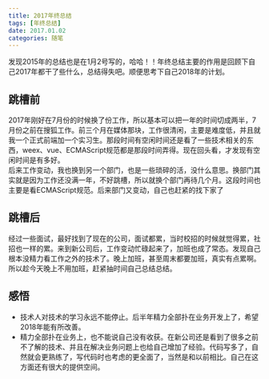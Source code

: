 ```yaml
---
title: 2017年终总结
tags: [年终总结]
date: 2017.01.02
categories: 随笔
---
```

发现2015年的总结也是在1月2号写的，哈哈！！年终总结主要的作用是回顾下自己2017年都干了些什么，总结得失吧。顺便思考下自己2018年的计划。

## 跳槽前
2017年刚好在7月份的时候换了份工作，所以基本可以把一年的时间切成两半，7月份之前在搜狐工作。前三个月在媒体那块，工作很清闲，主要是难度低，并且就我一个正式前端加一个实习生。那段时间有空闲时间还是看了一些技术相关的东西，weex、vue、ECMAScript规范都是那段时间弄得。现在回头看，才发现有空闲时间是有多好。  
后来工作变动，我也换到另一个部门，也是一些琐碎的活，没什么意思。换部门其实就是因为工作还没满一年，不好跳槽，所以就换个部门再待几个月。这段时间也主要是看ECMAScript规范。后来部门又变动，自己也赶紧的找下家了
## 跳槽后
经过一些面试，最好找到了现在的公司，面试都累，当时校招的时候就觉得累，社招也一样的累。来到新公司后，工作变动忙碌起来了，加班也成了常态。发现自己根本没精力看工作之外的技术了。晚上加班，甚至周末都要加班，真实有点累啊。所以趁今天晚上不用加班，赶紧抽时间自己总结总结。
## 感悟
* 技术人对技术的学习永远不能停止。后半年精力全部扑在业务开发上了，希望2018年能有所改善。
* 精力全部扑在业务上，也不能说自己没有收获。在新公司还是看到了很多之前不了解的技术、并且在解决业务问题上也给自己增加了经验。代码写多了，自然就会更熟练了，写代码时也考虑的更全面了，当然是和以前相比。自己在这方面还有很大的提供空间。